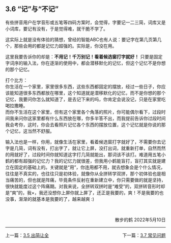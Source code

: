 ## 3.6 “记”与“不记” <!-- {docsify-ignore-all} -->  


有些拼音用户在学音形或五笔等四码方案时，会觉得，字要记一二三简，词库又是小词库，要记有没有，于是觉得难，就干脆不学了。  <p>
这实际上就是没有体验的猜想，曾经的智能ABC也有人说：要记字在第几页第几个，那些会用的都是记忆力超强的。实际是，你没在用。  <p>
这里我要告诉你的却是：**不用记！千万别记！看着候选窗打字就好！** 只要是固定字词序的输入法，你在逐渐的使用中，都会潜移默化的记忆，但这个记忆不是你想的那个记忆。  <p>
打个比方：  <br>
你生活在一个家里，家里很多东西，这些东西都固定的摆放，经过一些日子，你应该能知道很多东西都放在哪里，这个知道就是潜移默化的记忆，而不是你想的那个记忆，我要问你怎么就知道了，是去记下来的吗，你肯定会说没记，只是在家里吃喝拉撒睡。  <br>
而你不生活在这个家里，但有这个家里各个角落的照片，你可能偶尔看下，过段时间我来问你这家里都有什么东西放在哪，你多半答不出，而我提前告诉你过段时间我会考你，这时，你会去看照片记忆各个东西的摆放位置，这个记忆就是你说的那个记忆，这当然不舒服。  <p>
输入法也是一样，你用，就像生活在家里，看着候选窗打字就好了，不需要你去记字是几简，词有没有，打出字了，就让它上屏，没打出词，就重新打单，自然而然的用就好了，过段时间你就知道这字打几简就能出，那词该不该打。难道用五笔小鹤的都有超强的记忆力？我的记忆力就很差，但我用小鹤能盲打，盲打其实就是建立在固定的基础上的。关键就是“用”，你连用都不用，就去想象会是个什么情况，往往是不真实的，也往往只是初体验，就像你从全拼转学双拼，那个初体验也是相当痛苦的，但也就是阵痛，毕竟条件反射在重新建立中，你只需要做的就是坚持，很快就能度过这个阵痛期。对我来说，全拼转双拼时是“难受”的，双拼转音形时却是“爽”的，我×，我还没想你上屏你就上屏了，还正是我要的，爽！不是我要的也没事，渐渐的就基本是我要的了，越来越爽 :)


<p>  <br>

<p align="right">散步的鹤 2022年5月10日</p>

---

<div style="width:100%"><span style="float:left">上一篇：<a href=#/rq.md>3.5 出简让全</a></span><span style="float:right">下一篇：<a href=#/wt.md>3.7 常见问题</a></span></div>

<br>
    

<br>
